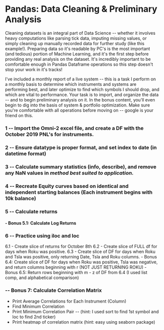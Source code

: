 # Pandas: Data Cleaning & Preliminary Analysis

   Cleaning datasets is an integral part of Data Science -- whether it involves heavy computations like parsing tick data, 
imputing missing values, or simply cleaning up manually recorded data for further study (like this example!).
Preparing data so it's readable by PC's is the most important (and tedious) portion of Machine Learning, 
and it's the first step before providing any real analysis on the dataset.  It's incredibly important to be comfortable enough in Pandas Dataframe operations so this step doesn't stop your work in it's tracks!

I've included a monthly report of a live system -- this is a task I perform on a monthly basis to determine which instruments
and systems are performing best, and later optimize to find which symbols I should drop, and which are vital to performance.
Your task is to import, and organize the data -- and to begin preliminary analysis on it.  In the bonus content, you'll even begin to dig into the basis of system & portfolio optimization.  Make sure you're comfortable with all operations before moving on -- google is your friend on this.


### 1 -- Import the Omni-2 excel file, and create a DF with the October 2019 PNL's for instruments.

### 2 -- Ensure datatype is proper format, and set index to date (in datetime format)

### 3 -- Calculate summary statistics (info, describe), and remove any NaN values in *method best suited to application.*

### 4 -- Recreate Equity curves based on identical and independent starting balances (Each instrument begins with 10k balance)

### 5 -- Calculate returns
  #### - Bonus 5.1: Calculate Log Returns

### 6 -- Practice using iloc and loc 
   6.1 - Create slice of returns for October 8th
   6.2 - Create slice of FULL df for days when Roku was positive.
   6.3 - Create slice of DF for days when Roku and Tsla was positive, only returning Date, Tsla and Roku columns.
       - Bonus 6.4: Create slice of DF for days when Roku was positive, Tsla was negative, and return columns beginning with r (NOT JUST RETURNING ROKU)
       - Bonus 6.5: Return rows beginning with m - z of DF from 6.4 (I used list comp, and alphabetical comparison)

### -- Bonus 7: Calculate Correlation Matrix
   - Print Average Correlations for Each Instrument (Column)
   - Find Minimum Correlation
   - Print Minimum Correlation Pair -- (hint: I used sort to find 1st symbol and loc to find 2nd ticker)
   - Print heatmap of correlation matrix (hint: easy using seaborn package)
  
  

  
